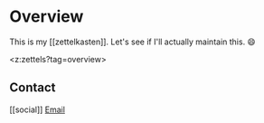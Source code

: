 # Overview

This is my [[zettelkasten]]. Let's see if I'll actually maintain this. 😄

<z:zettels?tag=overview>

## Contact
[[social]]
[Email](mailto:dennismuensterer@gmail.com)
